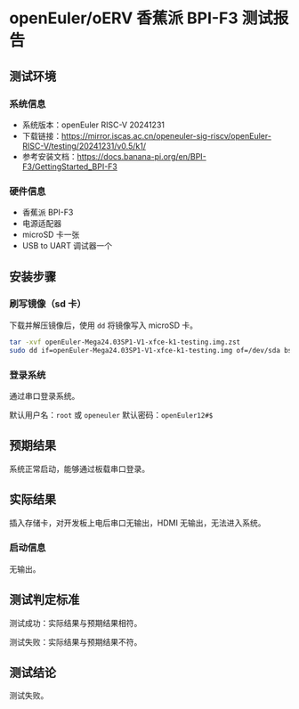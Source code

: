 # openEuler/oERV 香蕉派 BPI-F3 测试报告

## 测试环境

### 系统信息

- 系统版本：openEuler RISC-V 20241231
- 下载链接：https://mirror.iscas.ac.cn/openeuler-sig-riscv/openEuler-RISC-V/testing/20241231/v0.5/k1/
- 参考安装文档：https://docs.banana-pi.org/en/BPI-F3/GettingStarted_BPI-F3

### 硬件信息

- 香蕉派 BPI-F3
- 电源适配器
- microSD 卡一张
- USB to UART 调试器一个

## 安装步骤

### 刷写镜像（sd 卡）

下载并解压镜像后，使用 `dd` 将镜像写入 microSD 卡。

```bash
tar -xvf openEuler-Mega24.03SP1-V1-xfce-k1-testing.img.zst
sudo dd if=openEuler-Mega24.03SP1-V1-xfce-k1-testing.img of=/dev/sda bs=4M status=progress
```

### 登录系统

通过串口登录系统。

默认用户名：`root` 或 `openeuler`
默认密码：`openEuler12#$`

## 预期结果

系统正常启动，能够通过板载串口登录。

## 实际结果

插入存储卡，对开发板上电后串口无输出，HDMI 无输出，无法进入系统。

### 启动信息

无输出。

## 测试判定标准

测试成功：实际结果与预期结果相符。

测试失败：实际结果与预期结果不符。

## 测试结论

测试失败。
